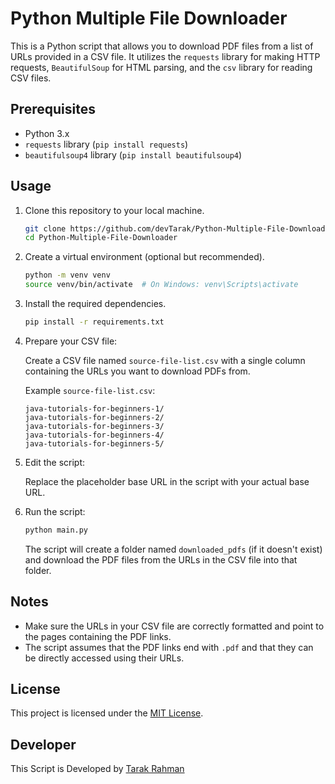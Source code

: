 # Python Multiple File Downloader

This is a Python script that allows you to download PDF files from a list of URLs provided in a CSV file. It utilizes the `requests` library for making HTTP requests, `BeautifulSoup` for HTML parsing, and the `csv` library for reading CSV files.

## Prerequisites

- Python 3.x
- `requests` library (`pip install requests`)
- `beautifulsoup4` library (`pip install beautifulsoup4`)

## Usage

1. Clone this repository to your local machine.

   ```sh
   git clone https://github.com/devTarak/Python-Multiple-File-Downloader.git
   cd Python-Multiple-File-Downloader
   ```

2. Create a virtual environment (optional but recommended).

   ```sh
   python -m venv venv
   source venv/bin/activate  # On Windows: venv\Scripts\activate
   ```

3. Install the required dependencies.

   ```sh
   pip install -r requirements.txt
   ```

4. Prepare your CSV file:

   Create a CSV file named `source-file-list.csv` with a single column containing the URLs you want to download PDFs from.

   Example `source-file-list.csv`:
   ```
   java-tutorials-for-beginners-1/
   java-tutorials-for-beginners-2/
   java-tutorials-for-beginners-3/
   java-tutorials-for-beginners-4/
   java-tutorials-for-beginners-5/
   ```

5. Edit the script:

   Replace the placeholder base URL in the script with your actual base URL.

6. Run the script:

   ```sh
   python main.py
   ```

   The script will create a folder named `downloaded_pdfs` (if it doesn't exist) and download the PDF files from the URLs in the CSV file into that folder.

## Notes

- Make sure the URLs in your CSV file are correctly formatted and point to the pages containing the PDF links.
- The script assumes that the PDF links end with `.pdf` and that they can be directly accessed using their URLs.

## License

This project is licensed under the [MIT License](LICENSE).
## Developer
This Script is Developed by [Tarak Rahman](https://devtarak.github.io/)
